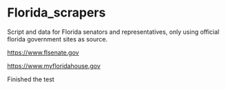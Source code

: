 # Florida_scrapers
Script and data for Florida senators and representatives, only using official florida government sites as source.

https://www.flsenate.gov


https://www.myfloridahouse.gov


Finished the test